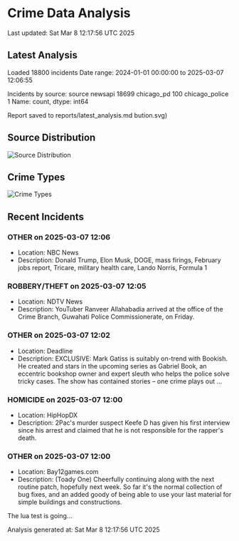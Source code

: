 # Crime Data Analysis
Last updated: Sat Mar  8 12:17:56 UTC 2025

## Latest Analysis

Loaded 18800 incidents
Date range: 2024-01-01 00:00:00 to 2025-03-07 12:06:55

Incidents by source:
source
newsapi           18699
chicago_pd          100
chicago_police        1
Name: count, dtype: int64

Report saved to reports/latest_analysis.md
bution.svg)

## Source Distribution
![Source Distribution](images/source_distribution.svg)

## Crime Types
![Crime Types](images/crime_types.svg)

## Recent Incidents

### OTHER on 2025-03-07 12:06
- Location: NBC News
- Description: Donald Trump, Elon Musk, DOGE, mass firings, February jobs report, Tricare, military health care, Lando Norris, Formula 1


### ROBBERY/THEFT on 2025-03-07 12:05
- Location: NDTV News
- Description: YouTuber Ranveer Allahabadia arrived at the office of the Crime Branch, Guwahati Police Commissionerate, on Friday.


### OTHER on 2025-03-07 12:02
- Location: Deadline
- Description: EXCLUSIVE: Mark Gatiss is suitably on-trend with Bookish. He created and stars in the upcoming series as Gabriel Book, an eccentric bookshop owner and expert sleuth who helps the police solve tricky cases. The show has contained stories – one crime plays out …


### HOMICIDE on 2025-03-07 12:00
- Location: HipHopDX
- Description: 2Pac's murder suspect Keefe D has given his first interview since his arrest and claimed that he is not responsible for the rapper's death.


### OTHER on 2025-03-07 12:00
- Location: Bay12games.com
- Description: (Toady One) Cheerfully continuing along with the next routine patch, hopefully next week. So far it's the normal collection of bug fixes, and an added goody of being able to use your last material for simple buildings and constructions.

The lua test is going…

Analysis generated at: Sat Mar  8 12:17:56 UTC 2025
